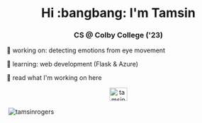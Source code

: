 <h1 align="center">Hi :bangbang: I'm Tamsin  </h1>
<h3 align="center">CS @ Colby College ('23) </h3>

 <p> 🔭  working on: detecting emotions from eye movement </p>
 <p> 🌱  learning: web development (Flask & Azure) </p>
 <p> 💬  read what I'm working on here <https://scholar.google.com/citations?user=wTO_xbkAAAAJ&hl=en>

<p align="center">
<a href="https://linkedin.com/in/tamsinrogers" target="blank"><img align="center" src="https://raw.githubusercontent.com/rahuldkjain/github-profile-readme-generator/master/src/images/icons/Social/linked-in-alt.svg" alt="tamsinrogers" height="30" width="40" /></a>
  
  
</p>


<p>&nbsp;<img align="center" src="https://github-readme-stats.vercel.app/api?username=tamsinrogers&show_icons=true&locale=en" alt="tamsinrogers" /></p>



<!--
**tamsinrogers/tamsinrogers** is a ✨ _special_ ✨ repository because its `README.md` (this file) appears on your GitHub profile.

Here are some ideas to get you started:

- 🔭 I’m currently working on ...
- 🌱 I’m currently learning ...
- 👯 I’m looking to collaborate on ...
- 🤔 I’m looking for help with ...
- 💬 Ask me about ...
- 📫 How to reach me: ...
- 😄 Pronouns: ...
- ⚡ Fun fact: ...
-->
